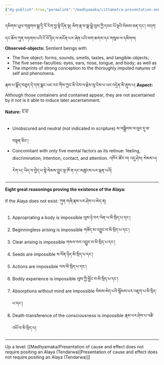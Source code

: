 ```yaml
---
{"dg-publish":true,"permalink":"/madhyamaka/cittamatra-presentation-and-proofs-of-the-alaya-ltk/"}
---
```


དམིགས་ཡུལ་གཟུགས་སྒྲ་དྲི་རོ་རེག་བྱ་སྟེ་དོན་ལྔ། མིག་རྣ་བ་སྣ་ལྕེ་ལུས་ཀྱི་དབང་པོ་ལྔའི་སེམས་ཅན་དང༌། 
བདག་དང་ཆོས་ཀུན་བཏགས་པའི་ངོ་བོ་ཉིད་ལ་མངོན་པར་ཞེན་པའི་བག་ཆགས་དང་གསུམ་ལ་དམིགས། 
**Observed-objects:** Sentient beings with
- The five object: forms, sounds, smells, tastes, and tangible-objects;
- The five sense-faculties: eyes, ears, nose, tongue, and body; as well as
- The imprints of strong conception to the thoroughly imputed natures of self and phenomena.

རྣམ་པ་སྣོད་བཅུད་དེ་དག་སྣང་ཡང་རང་གིས་ཀྱང་མི་ངེས་ལ་རྗེས་སུ་ངེས་པ་ཡང་འདྲེན་མི་ནུས་པ།
**Aspect:** Although those containers and contained appear, they are not ascertained by it not is it able to induce later ascertainment.

**Nature:** ངོ་བོ་
- Unobscured and neutral (not indicated in scripture) མ་བསྒྲིབས་ལ་ལུང་དུ་མ་བསྟན་ཅིང༌།
- Concomitant with only five mental factors as its retinue: feeling, discrimination, intention, contact, and attention. འཁོར་ཚོར་བ། འདུ་ཤེས། སེམས་པ། རེག་པ། ཡིད་ལ་བྱེད་པ་སྟེ་སེམས་བྱུང་ལྔ་ཁོ་ན་དང་མཚུངས་པར་ལྡན་པའོ།


---
**Eight great reasonings proving the existence of the Alaya:**

If the Alaya does not exist: ཀུན་གཞི་རྣམ་པར་ཤེས་པ་མེད་ན།
1. Appropriating a body is impossible ལུས་ཉེ་བར་ལེན་པ་མི་སྲིད་པ་དང་།
2. Beginningless arising is impossible གཟོད་མ་འབྱུང་བ་མི་སྲིད་པ་དང་།
3. Clear arising is impossible གསལ་བར་འབྱུང་བ་མི་སྲིད་པ་དང་།
4. Seeds are impossible ས་བོན་ཉིད་མི་སྲིད་པ་དང་།
5. Actions are impossible ལས་མི་སྲིད་པ་དང་།
6. Bodily experience is impossible ལུས་ཀྱི་མྱོང་བ་མི་སྲིད་པ་དང་།
7. Absorptions without mind are impossible སེམས་མེད་པའི་སྙོམས་པར་འཇུག་པ་མི་སྲིད་པ་དང་།
8. Death-transference of the consciousness is impossible རྣམ་པར་ཤེས་པ་འཆི་འཕོ་བ་མི་སྲིད་པ།


---
Up a level: [[Madhyamaka/Presentation of cause and effect does not require positing an Alaya (Tendarwa)\|Presentation of cause and effect does not require positing an Alaya (Tendarwa)]]